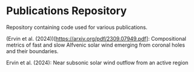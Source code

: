 # Publications Repository

Repository containing code used for various publications.

(Ervin et al. (2024))[https://arxiv.org/pdf/2309.07949.pdf]: 	Compositional metrics of fast and slow Alfvenic solar wind emerging from coronal holes and their boundaries.

Ervin et al. (2024): 	Near subsonic solar wind outflow from an active region
